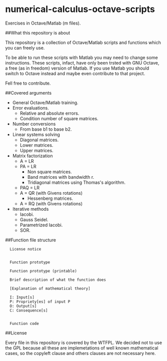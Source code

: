 # numerical-calculus-octave-scripts
Exercises in Octave/Matlab (m files).

##What this repository is about

This repository is a collection of Octave/Matlab scripts and functions 
which you can freely use.

To be able to run these scripts with Matlab you may need to change some 
instructions. These scripts, infact, have only been trsted with GNU Octave, a 
free (as in freedom) version of Matlab. If you use Matlab you should switch to 
Octave instead and maybe even contribute to that project.

Fell free to contribute.

##Covered arguments

- General Octave/Matlab training.
- Error evaluations.
  - Relative and absolute errors.
  - Condition number of square matrices.
- Number conversions
  - From base b1 to base b2.
- Linear systems solving
  - Diagonal matrices.
  - Lower matrices.
  - Upper matrices.
- Matrix factorization
  - A = LR
  - PA = LR
    - Non square matrices.
    - Band matrices with bandwidth r.
    - Tridiagonal matrices using Thomas's algorithm.
  - PAQ = LR
  - A = QR (with Givens rotations)
    - Hessenberg matrices.
  - A = RQ (with Givens rotations)
- Iterative methods
  - Iacobi.
  - Gauss Seidel.
  - Parametrized Iacobi.
  - SOR.

##Function file structure

```
  License notice
  
  
  Function prototype
    
  Function prototype (printable)
  
  Brief description of what the function does
  
  [Explanation of mathematical theory]
  
  I: Input[s]
  P: Propriety[es] of input P
  O: Output[s]
  C: Consequence[s]
  
  
  Function code
```

##License

Every file in this repository is covered by the WTFPL. We decided not to use 
the GPL because all these are implemetations of well known mathematical cases, 
so the copyleft clause and others clauses are not necessary here.
